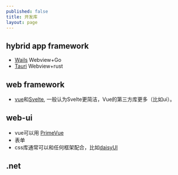 ```yaml
---
published: false
title: 开发库
layout: page
---
```


## hybrid app framework
* [Wails](https://wails.io/) Webview+Go
* [Tauri](https://v2.tauri.app/) Webview+rust
  
## web framework
* [vue](https://vuejs.org/)和[Svelte](https://svelte.dev/), 一般认为Svelte更简洁，Vue的第三方库更多（比如ui）。
  
## web-ui
* vue可以用 [PrimeVue](https://primevue.org/)
* 表单
* css库通常可以和任何框架配合，比如[daisyUI](https://daisyui.com/) 

## .net
